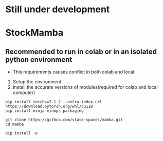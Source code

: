# Still under development

# StockMamba

## Recommended to run in colab or in an isolated python environment
- This requirements causes conflict in both colab and local

1) Setup the environment
2) Install the accurate versions of modules(required for colab and local computer)

``` shell
pip install torch==2.1.2 --extra-index-url https://download.pytorch.org/whl/cu118
pip install ninja einops packaging
```

``` shell
git clone https://github.com/state-spaces/mamba.git
cd mamba
```

```shell
pip install -e
```

